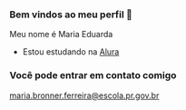 ### Bem vindos ao meu perfil 💜

Meu nome é Maria Eduarda

- Estou estudando na [Alura](https://www.alura.com.br)

### Você pode entrar em contato comigo 

maria.bronner.ferreira@escola.pr.gov.br
